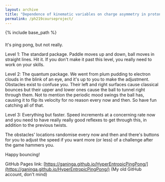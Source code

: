 ```yaml
---
layout: archive
title: "Dependence of kinematic variables on charge asymmetry in proton-proton collisions at 13 TeV"
permalink: /ph219courseproject/
---
```


{% include base_path %}

### 

It's ping pong, but not really.

Level 1: The standard package. Paddle moves up and down, ball moves in straight lines. Hit it. If you don't make it past this level, you really need to work on your skills.

Level 2: The quantum package. We went from plum pudding to electron clouds in the blink of an eye, and it's up to you to make the adjustment. Obstacles exist to confuse you. Their left and right surfaces cause classical bounces but their upper and lower ones cause the ball to tunnel right through them. Not to mention the periodic mood swings the ball has, causing it to flip its velocity for no reason every now and then. So have fun catching all of that.

Level 3: Everything but faster. Speed increments at a concerning rate now and you need to have really really good reflexes to get through this, in addition to the previous twists.

The obstacles' locations randomise every now and then and there's buttons for you to adjust the speed if you want more (or less) of a challenge after the game hammers you.

Happy bouncing!

GitHub Pages link: [https://ganinga.github.io/HyperEntropicPingPong/](https://ganinga.github.io/HyperEntropicPingPong/) (My old GitHub account, don't mind)